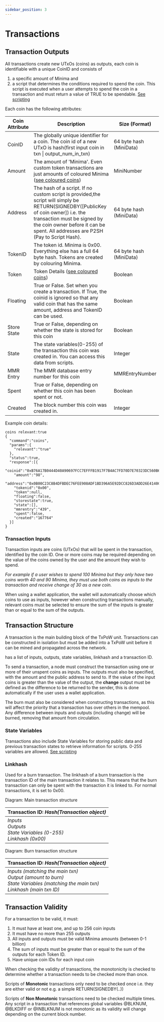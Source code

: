 ```yaml
---
sidebar_position: 3
---
```


# Transactions

## Transaction Outputs
All transactions create new UTxOs (coins) as outputs, each coin is identifiable with a unique CoinID and consists of
1. a specific amount of Minima and 
2. a script that determines the conditions required to spend the coin. This script is executed when a user attempts to spend the coin in a transaction and must return a value of TRUE to be spendable. [See scripting](/docs/learn/smartcontracts)

Each coin has the following attributes:

| Coin Attribute | Description | Size (Format) |
| -------------- | ----------- | ------------- |
| CoinID | The globally unique identifier for a coin. The coin id of a new UTxO is hash(first input coin in txn &#124; output_num_in_txn)| 64 byte hash (MiniData)|
| Amount | The amount of 'Minima'. Even custom token transactions are just amounts of coloured Minima ([see coloured coins](/docs/learn/tokenscolouredcoins))| MiniNumber|
| Address | The hash of a script. If no custom script is provided,the script will simply be RETURN(SIGNEDBY([PublicKey of coin owner]) i.e. the  transaction must be signed by the coin owner before it can be spent. All addresses are P2SH (Pay to Script Hash).| 64 byte hash (MiniData)|
| TokenID | The token id. Minima is 0x00. Everything else has a full 64 byte hash. Tokens are created by colouring Minima.| 64 byte hash (MiniData)|
| Token | Token Details ([see coloured coins](/docs/learn/tokenscolouredcoins)) | Boolean |
| Floating | True or False. Set when you create a transaction. If True, the coinid is ignored so that any valid coin that has the same amount, address and TokenID can be used. | Boolean |
| Store State | True or False, depending on whether the state is stored for this coin | Boolean |
| State | The state variables(0-255) of the transaction this coin was created in. You can access this data from scripts. | Integer |
| MMR Entry | The MMR database entry number for this coin | MMREntryNumber |
| Spent | True or False, depending on whether this coin has been spent or not. | Boolean |
| Created | The block number this coin was created in. | Integer |

Example coin details:
```
coins relevant:true
{
  "command":"coins",
  "params":{
    "relevant":"true"
  },
  "status":true,
  "response":[{
    "coinid":"0xB76A17B0444D40A90697FCC7EFFFB1917F7B4AC7FD70D7E70323DC560B6A3CF2",
    "amount":"98",
    "address":"0x0B00C23C8B4DFBDEC76FEE908ADF1BD396A5E92DCC826D3ADD26E4140CFA1DC0",
    "tokenid":"0x00",
    "token":null,
    "floating":false,
    "storestate":true,
    "state":[],
    "mmrentry":"439",
    "spent":false,
    "created":"167764"
  }]
}
```
### Transaction Inputs
Transaction inputs are coins (UTxOs) that will be spent in the transaction, identified by the coin ID. One or more coins may be required depending on the value of the coins owned by the user and the amount they wish to spend. 

*For example if a user wishes to spend 100 Minima but they only have two coins worth 40 and 90 Minima, they must use both coins as inputs to the transaction and receive change of 30 as a new coin.*

When using a wallet application, the wallet will automatically choose which coins to use as inputs, however when constructing transactions manually, relevant coins must be selected to ensure the sum of the inputs is greater than or equal to the sum of the outputs. 


## Transaction Structure

A transaction is the main building block of the TxPoW unit. Transactions can be constructed in isolation but must be added into a TxPoW unit before it can be mined and propagated across the network.

has a list of inputs, outputs, state variables, linkhash and a transaction ID.

To send a transaction, a node must construct the transaction using one or more of their unspent coins as inputs. The outputs must also be specified, with the amount and the public address to send to. If the value of the input coins is greater than the value of the output, the **change** output must be defined as the difference to be returned to the sender, this is done automatically if the user uses a wallet application.

The burn must also be considered when constructing transactions, as this will affect the priority that a transaction has over others in the mempool. Any difference between inputs and outputs (including change) will be burned, removing that amount from circulation.

### State Variables
Transactions also include State Variables for storing public data and previous transaction states to retrieve information for scripts. 0-255 variables are allowed. [See scripting](/docs/learn/smartcontracts)

### Linkhash 

Used for a burn transaction. The linkhash of a burn transaction is the transaction ID of the main transaction it relates to. This means that the burn transaction can only be spent with the transaction it is linked to.  For normal transactions, it is set to 0x00.

Diagram: Main transaction structure

| **Transaction ID:** *Hash(Transaction object)* |
| :-----------------------------------------|
| *Inputs* <br /> *Outputs*<br />*State Variables (0-255)*<br />*Linkhash (0x00)* |

Diagram: Burn transaction structure

| **Transaction ID:** *Hash(Transaction object)* |
| :---------------------------------------- |
| *Inputs (matching the main txn)*<br />*Output (amount to burn)*<br />*State Variables (matching the main txn)*<br />*Linkhash (main txn ID)* |


## Transaction Validity

For a transaction to be valid, it must:
1. It must have at least one, and up to 256 coin inputs
2. It must have no more than 255 outputs 
3. All inputs and outputs must be valid Minima amounts (between 0-1 billion)
4. The sum of inputs must be greater than or equal to the sum of the outputs for each Token ID.
5. Have unique coin IDs for each input coin

When checking the validity of transactions, the monotonicity is checked to determine whether a transaction needs to be checked more than once. 

Scripts of **Monotonic** transactions only need to be checked once i.e. they are either valid or not e.g. a simple RETURN(SIGNEDBY(..))

Scripts of **Non Monotonic** transactions need to be checked multiple times. Any script in a transaction that references global variables @BLKNUM, @BLKDIFF or @INBLKNUM is not monotonic as its validity will change depending on the current block number. 




